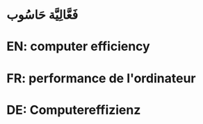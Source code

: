# فَعَّالِيَّة حَاسُوب

# EN: computer efficiency

# FR: performance de l'ordinateur

# DE: Computereffizienz

